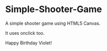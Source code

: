 # Simple-Shooter-Game
A simple shooter game using HTML5 Canvas.

It uses onclick too.

Happy Birthday Violet!